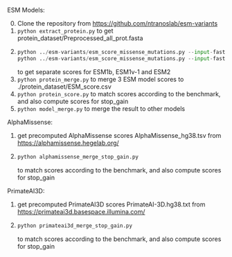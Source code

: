 ESM Models:

0. Clone the repository from https://github.com/ntranoslab/esm-variants
1. `python extract_protein.py` to get protein_dataset/Preprocessed_all_prot.fasta
2. 
    ```python ../esm-variants/esm_score_missense_mutations.py --input-fasta-file protein_dataset/Preprocessed_all_prot.fasta --output-csv-file protein_dataset/ESM1b_score.csv --model-name esm1b_t33_650M_UR50S
    python ../esm-variants/esm_score_missense_mutations.py --input-fasta-file protein_dataset/Preprocessed_all_prot.fasta --output-csv-file protein_dataset/ESM1v_score.csv --model-name esm1v_t33_650M_UR90S_1
    python ../esm-variants/esm_score_missense_mutations.py --input-fasta-file protein_dataset/Preprocessed_all_prot.fasta --output-csv-file protein_dataset/ESM2_score.csv --model-name esm2_t33_650M_UR50D
    ```
    to get separate scores for ESM1b, ESM1v-1 and ESM2
3. `python protein_merge.py` to merge 3 ESM model scores to ./protein_dataset/ESM_score.csv
4. `python protein_score.py` to match scores according to the benchmark, and also compute scores for stop_gain
5. `python model_merge.py` to merge the result to other models



AlphaMissense:
1. get precomputed AlphaMissense scores AlphaMissense_hg38.tsv from https://alphamissense.hegelab.org/
2. 
    ```python alphamissense_merge.py
    python alphamissense_merge_stop_gain.py
    ```
    to match scores according to the benchmark, and also compute scores for stop_gain



PrimateAI3D:
1. get precomputed PrimateAI3D scores PrimateAI-3D.hg38.txt from https://primateai3d.basespace.illumina.com/
2. 
    ```python primateai3d_merge.py
    python primateai3d_merge_stop_gain.py
    ```
    to match scores according to the benchmark, and also compute scores for stop_gain
